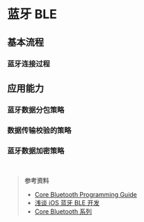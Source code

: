 # 蓝牙 BLE

## 基本流程

### 蓝牙连接过程




## 应用能力

### 蓝牙数据分包策略



### 数据传输校验的策略



### 蓝牙数据加密策略




<br>

> **参考资料**
> - [Core Bluetooth Programming Guide](https://developer.apple.com/library/archive/documentation/NetworkingInternetWeb/Conceptual/CoreBluetooth_concepts/AboutCoreBluetooth/Introduction.html)
> - [浅谈 iOS 蓝牙 BLE 开发](https://xaoxuu.com/blog/2016-06-22-ios-ble/)
> - [Core Bluetooth 系列](http://www.saitjr.com/tags/core-bluetooth/)
